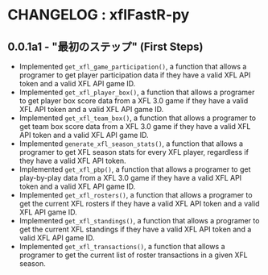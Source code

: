 # CHANGELOG : xflFastR-py

## 0.0.1a1 - "最初のステップ" (First Steps)

- Implemented `get_xfl_game_participation()`, a function that allows a programer to get player participation data if they have a valid XFL API token and a valid XFL API game ID.
- Implemented `get_xfl_player_box()`, a function that allows a programer to get player box score data from a XFL 3.0 game if they have a valid XFL API token and a valid XFL API game ID.
- Implemented `get_xfl_team_box()`, a function that allows a programer to get team box score data from a XFL 3.0 game if they have a valid XFL API token and a valid XFL API game ID.
- Implemented `generate_xfl_season_stats()`, a function that allows a programer to get XFL season stats for every XFL player, regardless if they have a valid XFL API token.
- Implemented `get_xfl_pbp()`, a function that allows a programer to get play-by-play data from a XFL 3.0 game if they have a valid XFL API token and a valid XFL API game ID.
- Implemented `get_xfl_rosters()`, a function that allows a programer to get the current XFL rosters if they have a valid XFL API token and a valid XFL API game ID.
- Implemented `get_xfl_standings()`, a function that allows a programer to get the current XFL standings if they have a valid XFL API token and a valid XFL API game ID.
- Implemented `get_xfl_transactions()`, a function that allows a programer to get the current list of roster transactions in a given XFL season.
